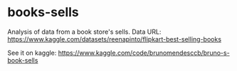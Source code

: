 # books-sells

Analysis of data from a book store's sells. Data URL: https://www.kaggle.com/datasets/reenapinto/flipkart-best-selling-books

See it on kaggle: https://www.kaggle.com/code/brunomendesccb/bruno-s-book-sells
